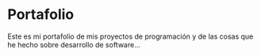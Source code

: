 # Portafolio
Este es mi portafolio de mis proyectos de programación y de las cosas que he hecho sobre desarrollo de software...
